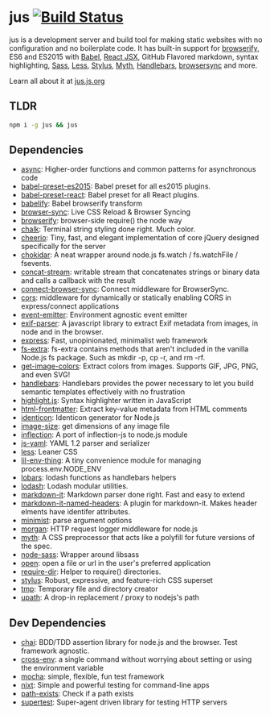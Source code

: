 # jus [![Build Status](https://travis-ci.org/jus/jus.svg?branch=master)](https://travis-ci.org/jus/jus)

jus is a development server and build tool for making static websites with no configuration and no boilerplate code. It has built-in support for [browserify](https://github.com/substack/browserify-handbook#readme), ES6 and ES2015 with [Babel](http://babeljs.io/), [React JSX](http://babeljs.io/docs/plugins/preset-react/), GitHub Flavored markdown, syntax highlighting, [Sass](http://sass-lang.com/), [Less](http://lesscss.org/), [Stylus](http://stylus-lang.com/), [Myth](http://www.myth.io/), [Handlebars](http://handlebarsjs.com/), [browsersync](https://browsersync.io/) and more.

Learn all about it at [jus.js.org](http://jus.js.org)

## TLDR

```sh
npm i -g jus && jus
```

## Dependencies

- [async](https://github.com/caolan/async): Higher-order functions and common patterns for asynchronous code
- [babel-preset-es2015](https://github.com/babel/babel/tree/master/packages): Babel preset for all es2015 plugins.
- [babel-preset-react](https://github.com/babel/babel/tree/master/packages): Babel preset for all React plugins.
- [babelify](https://github.com/babel/babelify): Babel browserify transform
- [browser-sync](https://github.com/browsersync/browser-sync): Live CSS Reload &amp; Browser Syncing
- [browserify](https://github.com/substack/node-browserify): browser-side require() the node way
- [chalk](https://github.com/chalk/chalk): Terminal string styling done right. Much color.
- [cheerio](https://github.com/cheeriojs/cheerio): Tiny, fast, and elegant implementation of core jQuery designed specifically for the server
- [chokidar](https://github.com/paulmillr/chokidar): A neat wrapper around node.js fs.watch / fs.watchFile / fsevents.
- [concat-stream](https://github.com/maxogden/concat-stream): writable stream that concatenates strings or binary data and calls a callback with the result
- [connect-browser-sync](https://github.com/schmich/connect-browser-sync): Connect middleware for BrowserSync.
- [cors](https://github.com/expressjs/cors): middleware for dynamically or statically enabling CORS in express/connect applications
- [event-emitter](https://github.com/medikoo/event-emitter): Environment agnostic event emitter
- [exif-parser](https://github.com/bwindels/exif-parser): A javascript library to extract Exif metadata from images, in node and in the browser.
- [express](https://github.com/expressjs/express): Fast, unopinionated, minimalist web framework
- [fs-extra](https://github.com/jprichardson/node-fs-extra): fs-extra contains methods that aren&#39;t included in the vanilla Node.js fs package. Such as mkdir -p, cp -r, and rm -rf.
- [get-image-colors](https://github.com/zeke/get-image-colors): Extract colors from images. Supports GIF, JPG, PNG, and even SVG!
- [handlebars](https://github.com/wycats/handlebars.js): Handlebars provides the power necessary to let you build semantic templates effectively with no frustration
- [highlight.js](https://github.com/isagalaev/highlight.js): Syntax highlighter written in JavaScript
- [html-frontmatter](https://github.com/zeke/html-frontmatter): Extract key-value metadata from HTML comments
- [identicon](https://github.com/Ajido/node-identicon): Identicon generator for Node.js
- [image-size](https://github.com/image-size/image-size): get dimensions of any image file
- [inflection](https://github.com/dreamerslab/node.inflection): A port of inflection-js to node.js module
- [js-yaml](https://github.com/nodeca/js-yaml): YAML 1.2 parser and serializer
- [less](https://github.com/less/less.js): Leaner CSS
- [lil-env-thing](https://github.com/zeke/lil-env-thing): A tiny convenience module for managing process.env.NODE_ENV
- [lobars](https://github.com/zeke/lobars): lodash functions as handlebars helpers
- [lodash](https://github.com/lodash/lodash): Lodash modular utilities.
- [markdown-it](https://github.com/markdown-it/markdown-it): Markdown parser done right. Fast and easy to extend
- [markdown-it-named-headers](https://github.com/leff/markdown-it-named-headers): A plugin for markdown-it. Makes header elments have identifer attributes.
- [minimist](https://github.com/substack/minimist): parse argument options
- [morgan](https://github.com/expressjs/morgan): HTTP request logger middleware for node.js
- [myth](https://github.com/segmentio/myth): A CSS preprocessor that acts like a polyfill for future versions of the spec.
- [node-sass](https://github.com/sass/node-sass): Wrapper around libsass
- [open](https://github.com/pwnall/node-open): open a file or url in the user&#39;s preferred application
- [require-dir](https://github.com/aseemk/requireDir): Helper to require() directories.
- [stylus](https://github.com/stylus/stylus): Robust, expressive, and feature-rich CSS superset
- [tmp](https://github.com/raszi/node-tmp): Temporary file and directory creator
- [upath](https://github.com/anodynos/upath): A drop-in replacement / proxy to nodejs&#39;s path

## Dev Dependencies

- [chai](https://github.com/chaijs/chai): BDD/TDD assertion library for node.js and the browser. Test framework agnostic.
- [cross-env](https://github.com/kentcdodds/cross-env): a single command without worrying about setting or using the environment variable
- [mocha](https://github.com/mochajs/mocha): simple, flexible, fun test framework
- [nixt](https://github.com/vesln/nixt): Simple and powerful testing for command-line apps
- [path-exists](https://github.com/sindresorhus/path-exists): Check if a path exists
- [supertest](https://github.com/visionmedia/supertest): Super-agent driven library for testing HTTP servers
